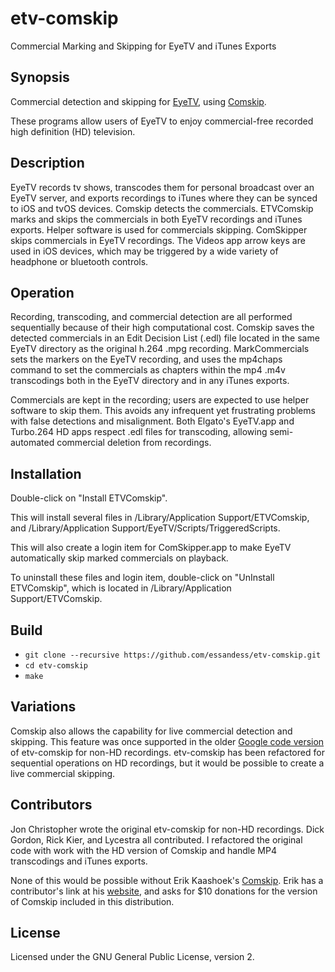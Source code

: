 # etv-comskip

Commercial Marking and Skipping for EyeTV and iTunes Exports

## Synopsis

Commercial detection and skipping for [EyeTV](https://www.elgato.com/en/eyetv/eyetv-3), using [Comskip](https://github.com/erikkaashoek/Comskip).

These programs allow users of EyeTV to enjoy commercial-free recorded high definition (HD) television.

## Description

EyeTV records tv shows, transcodes them for personal broadcast over an EyeTV server, and exports recordings to iTunes where they can be synced to iOS and tvOS devices. Comskip detects the commercials. ETVComskip marks and skips the commercials in both EyeTV recordings and iTunes exports. Helper software is used for commercials skipping. ComSkipper skips commercials in EyeTV recordings. The Videos app arrow keys are used in iOS devices, which may be triggered by a wide variety of headphone or bluetooth controls.

## Operation

Recording, transcoding, and commercial detection are all performed sequentially because of their high computational cost. Comskip saves the detected commercials in an Edit Decision List (.edl) file located in the same EyeTV directory as the original h.264 .mpg recording. MarkCommercials sets the markers on the EyeTV recording, and uses the mp4chaps command to set the commercials as chapters within the mp4 .m4v transcodings both in the EyeTV directory and in any iTunes exports.

Commercials are kept in the recording; users are expected to use helper software to skip them. This avoids any infrequent yet frustrating problems with false detections and misalignment. Both Elgato's EyeTV.app and Turbo.264 HD apps respect .edl files for transcoding, allowing semi-automated commercial deletion from recordings.

## Installation

Double-click on "Install ETVComskip".

This will install several files in /Library/Application Support/ETVComskip, and /Library/Application Support/EyeTV/Scripts/TriggeredScripts.

This will also create a login item for ComSkipper.app to make EyeTV automatically skip marked commercials on playback.

To uninstall these files and login item, double-click on "UnInstall ETVComskip", which is located in /Library/Application Support/ETVComskip.

## Build

* `git clone --recursive https://github.com/essandess/etv-comskip.git`
* `cd etv-comskip`
* `make`

## Variations

Comskip also allows the capability for live commercial detection and skipping. This feature was once supported in the older [Google code version](https://github.com/essandess/etv-comskip/releases/tag/v0) of etv-comskip for non-HD recordings. etv-comskip has been refactored for sequential operations on HD recordings, but it would be possible to create a live commercial skipping.

## Contributors

Jon Christopher wrote the original etv-comskip for non-HD recordings. Dick Gordon, Rick Kier, and Lycestra all contributed. I refactored the original code with work with the HD version of Comskip and handle MP4 transcodings and iTunes exports.

None of this would be possible without Erik Kaashoek's [Comskip](https://github.com/erikkaashoek/Comskip). Erik has a contributor's link at his [website](http://www.kaashoek.com/comskip/), and asks for $10 donations for the version of Comskip included in this distribution. 

## License

Licensed under the GNU General Public License, version 2.
